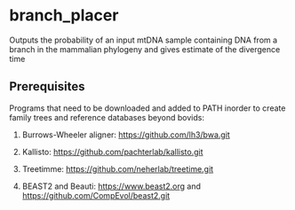 # branch_placer
Outputs the probability of an input mtDNA sample containing DNA from a branch in the mammalian phylogeny and gives estimate of the divergence time

## Prerequisites
Programs that need to be downloaded and added to PATH inorder to create family trees and reference databases beyond bovids:
1. Burrows-Wheeler aligner: https://github.com/lh3/bwa.git
  
2. Kallisto: https://github.com/pachterlab/kallisto.git

3. Treetimme: https://github.com/neherlab/treetime.git

4. BEAST2 and Beauti: https://www.beast2.org and https://github.com/CompEvol/beast2.git
